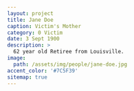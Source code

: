 ```yaml
---
layout: project
title: Jane Doe
caption: Victim's Mother
category: 0 Victim
date: 3 Sept 1900
description: >
  62 year old Retiree from Louisville.
image: 
  path: /assets/img/people/jane-doe.jpg
accent_color: '#7C5F39'
sitemap: true
---
```

